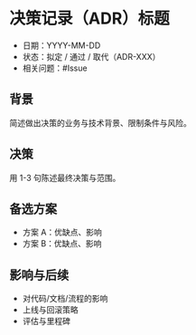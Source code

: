 # 决策记录（ADR）标题

* 日期：YYYY-MM-DD
* 状态：拟定 / 通过 / 取代（ADR-XXX）
* 相关问题：#Issue

## 背景
简述做出决策的业务与技术背景、限制条件与风险。

## 决策
用 1-3 句陈述最终决策与范围。

## 备选方案
* 方案 A：优缺点、影响
* 方案 B：优缺点、影响

## 影响与后续
* 对代码/文档/流程的影响
* 上线与回滚策略
* 评估与里程碑

